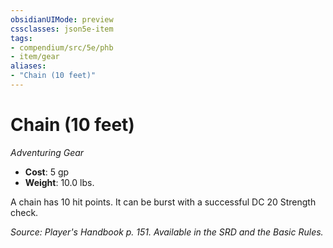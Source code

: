 ```yaml
---
obsidianUIMode: preview
cssclasses: json5e-item
tags:
- compendium/src/5e/phb
- item/gear
aliases: 
- "Chain (10 feet)"
---
```

# Chain (10 feet)
*Adventuring Gear*  

- **Cost**: 5 gp
- **Weight**: 10.0 lbs.

A chain has 10 hit points. It can be burst with a successful DC 20 Strength check.

*Source: Player's Handbook p. 151. Available in the SRD and the Basic Rules.*